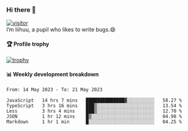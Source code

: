 ### Hi there 👋
[![visitor](https://visitor-badge.glitch.me/badge?page_id=liihuu&right_color=blue)](https://github.com/liihuu)<br>
I’m liihuu, a pupil who likes to write bugs.😄


#### 🏆 Profile trophy
[![trophy](https://github-profile-trophy.vercel.app?username=liihuu&margin-w=16&margin-h=16&rank=-C,-B)](https://github.com/liihuu)


#### 📊 Weekly development breakdown
<!--START_SECTION:waka-->

```text
From: 14 May 2023 - To: 21 May 2023

JavaScript   14 hrs 7 mins   ██████████████▓░░░░░░░░░░   58.27 %
TypeScript   3 hrs 16 mins   ███▒░░░░░░░░░░░░░░░░░░░░░   13.54 %
Less         3 hrs 4 mins    ███▒░░░░░░░░░░░░░░░░░░░░░   12.70 %
JSON         1 hr 12 mins    █▒░░░░░░░░░░░░░░░░░░░░░░░   04.98 %
Markdown     1 hr 1 min      █░░░░░░░░░░░░░░░░░░░░░░░░   04.25 %
```

<!--END_SECTION:waka-->

<!--
**liihuu/liihuu** is a ✨ _special_ ✨ repository because its `README.md` (this file) appears on your GitHub profile.

Here are some ideas to get you started:

- 🔭 I’m currently working on ...
- 🌱 I’m currently learning ...
- 👯 I’m looking to collaborate on ...
- 🤔 I’m looking for help with ...
- 💬 Ask me about ...
- 📫 How to reach me: ...
- 😄 Pronouns: ...
- ⚡ Fun fact: ...
-->
